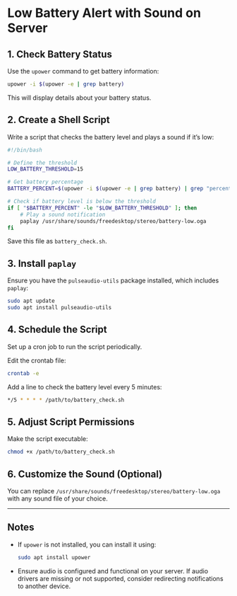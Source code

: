 # Low Battery Alert with Sound on Server

## 1. Check Battery Status
Use the `upower` command to get battery information:
```bash
upower -i $(upower -e | grep battery)
```
This will display details about your battery status.

## 2. Create a Shell Script
Write a script that checks the battery level and plays a sound if it’s low:

```bash
#!/bin/bash

# Define the threshold
LOW_BATTERY_THRESHOLD=15

# Get battery percentage
BATTERY_PERCENT=$(upower -i $(upower -e | grep battery) | grep "percentage" | awk '{print $2}' | tr -d '%')

# Check if battery level is below the threshold
if [ "$BATTERY_PERCENT" -le "$LOW_BATTERY_THRESHOLD" ]; then
    # Play a sound notification
    paplay /usr/share/sounds/freedesktop/stereo/battery-low.oga
fi
```

Save this file as `battery_check.sh`.

## 3. Install `paplay`
Ensure you have the `pulseaudio-utils` package installed, which includes `paplay`:
```bash
sudo apt update
sudo apt install pulseaudio-utils
```

## 4. Schedule the Script
Set up a cron job to run the script periodically.

Edit the crontab file:
```bash
crontab -e
```

Add a line to check the battery level every 5 minutes:
```bash
*/5 * * * * /path/to/battery_check.sh
```

## 5. Adjust Script Permissions
Make the script executable:
```bash
chmod +x /path/to/battery_check.sh
```

## 6. Customize the Sound (Optional)
You can replace `/usr/share/sounds/freedesktop/stereo/battery-low.oga` with any sound file of your choice.

---

## Notes
- If `upower` is not installed, you can install it using:
  ```bash
  sudo apt install upower
  ```
- Ensure audio is configured and functional on your server. If audio drivers are missing or not supported, consider redirecting notifications to another device.
